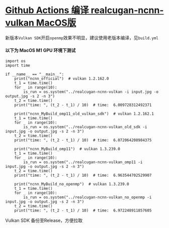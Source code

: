 # [Github Actions 编译 realcugan-ncnn-vulkan MacOS版](https://github.com/Tohrusky/realcugan-ncnn-vulkan/actions)

新版本```Vulkan SDK```开启```openmp```效果不明显，建议使用老版本编译，见```build.yml```


#### 以下为 MacOS M1 GPU 环境下测试
```
import os
import time

if __name__ == "__main__":
    print("ncnn_official")  # vulkan 1.2.162.0
    t_1 = time.time()
    for _ in range(10):
        is_run = os.system("../realcugan-ncnn-vulkan -i input.jpg -o output.jpg -s 2 -n 3")
    t_2 = time.time()
    print("time: ", (t_2 - t_1) / 10)  # time:  6.009728312492371

    print("ncnn_MyBuild_omp11_old_vulkan_sdk")  # vulkan 1.2.162.1
    t_1 = time.time()
    for _ in range(10):
        is_run = os.system("../realcugan-ncnn-vulkan_old_sdk -i input.jpg -o output.jpg -s 2 -n 3")
    t_2 = time.time()
    print("time: ", (t_2 - t_1) / 10)  # time:  6.072064208984375

    print("ncnn_MyBuild_omp11")  # vulkan 1.3.239.0
    t_1 = time.time()
    for _ in range(10):
        is_run = os.system("../realcugan-ncnn-vulkan_omp11 -i input.jpg -o output.jpg -s 2 -n 3")
    t_2 = time.time()
    print("time: ", (t_2 - t_1) / 10)  # time:  6.963544702529907

    print("ncnn_MyBuild_no_openmp")  # vulkan 1.3.239.0
    t_1 = time.time()
    for _ in range(10):
        is_run = os.system("../realcugan-ncnn-vulkan_no_openmp -i input.jpg -o output.jpg -s 2 -n 3")
    t_2 = time.time()
    print("time: ", (t_2 - t_1) / 10)  # time:  6.972248911857605
 ```
 
 Vulkan SDK 备份至Release，方便拉取
